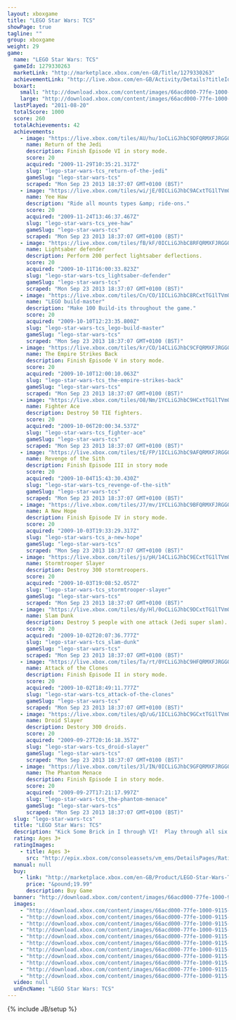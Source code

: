 ```yaml
---
layout: xboxgame
title: "LEGO Star Wars: TCS"
showPage: true
tagline: ""
group: xboxgame
weight: 29
game: 
  name: "LEGO Star Wars: TCS"
  gameId: 1279330263
  marketLink: "http://marketplace.xbox.com/en-GB/Title/1279330263"
  achievementLink: "http://live.xbox.com/en-GB/Activity/Details?titleId=1279330263"
  boxart: 
    small: "http://download.xbox.com/content/images/66acd000-77fe-1000-9115-d8024c4107d7/2057/boxartsm.jpg"
    large: "http://download.xbox.com/content/images/66acd000-77fe-1000-9115-d8024c4107d7/2057/boxartlg.jpg"
  lastPlayed: "2011-08-20"
  totalScore: 1000
  score: 260
  totalAchievements: 42
  achievements: 
    - image: "https://live.xbox.com/tiles/AU/hu/1oCLiGJhbC9DFQRMXFJRGGQ3L2FjaC8wLzcAAAAA5+fn+UFIGg==.jpg"
      name: Return of the Jedi
      description: Finish Episode VI in story mode.
      score: 20
      acquired: "2009-11-29T10:35:21.317Z"
      slug: "lego-star-wars-tcs_return-of-the-jedi"
      gameSlug: "lego-star-wars-tcs"
      scraped: "Mon Sep 23 2013 18:37:07 GMT+0100 (BST)"
    - image: "https://live.xbox.com/tiles/wi/jE/0ICLiGJhbC9ACxtTG1lTVmQ3L2FjaC8wLzE0AAAAAOfn5--rKN4=.jpg"
      name: Yee Haw
      description: "Ride all mounts types &amp; ride-ons."
      score: 20
      acquired: "2009-11-24T13:46:37.467Z"
      slug: "lego-star-wars-tcs_yee-haw"
      gameSlug: "lego-star-wars-tcs"
      scraped: "Mon Sep 23 2013 18:37:07 GMT+0100 (BST)"
    - image: "https://live.xbox.com/tiles/fB/kF/0ICLiGJhbC8RFQRMXFJRGGQ3L2FjaC8wL2UAAAAA5+fn-yoZZw==.jpg"
      name: Lightsaber defender
      description: Perform 200 perfect lightsaber deflections.
      score: 20
      acquired: "2009-10-11T16:00:33.823Z"
      slug: "lego-star-wars-tcs_lightsaber-defender"
      gameSlug: "lego-star-wars-tcs"
      scraped: "Mon Sep 23 2013 18:37:07 GMT+0100 (BST)"
    - image: "https://live.xbox.com/tiles/Cn/CO/1ICLiGJhbC8RCxtTG1lTVmQ3L2FjaC8wLzFlAAAAAOfn5-uhcBY=.jpg"
      name: "LEGO build-master"
      description: "Make 100 Build-its throughout the game."
      score: 20
      acquired: "2009-10-10T12:23:35.800Z"
      slug: "lego-star-wars-tcs_lego-build-master"
      gameSlug: "lego-star-wars-tcs"
      scraped: "Mon Sep 23 2013 18:37:07 GMT+0100 (BST)"
    - image: "https://live.xbox.com/tiles/kr/CO/14CLiGJhbC9CFQRMXFJRGGQ3L2FjaC8wLzYAAAAA5+fn+KGwiQ==.jpg"
      name: The Empire Strikes Back
      description: Finish Episode V in story mode.
      score: 20
      acquired: "2009-10-10T12:00:10.063Z"
      slug: "lego-star-wars-tcs_the-empire-strikes-back"
      gameSlug: "lego-star-wars-tcs"
      scraped: "Mon Sep 23 2013 18:37:07 GMT+0100 (BST)"
    - image: "https://live.xbox.com/tiles/O8/Nm/1YCLiGJhbC9HCxtTG1lTVmQ3L2FjaC8wLzEzAAAAAOfn5-pJwyc=.jpg"
      name: Fighter Ace
      description: Destroy 50 TIE fighters.
      score: 20
      acquired: "2009-10-06T20:00:34.537Z"
      slug: "lego-star-wars-tcs_fighter-ace"
      gameSlug: "lego-star-wars-tcs"
      scraped: "Mon Sep 23 2013 18:37:07 GMT+0100 (BST)"
    - image: "https://live.xbox.com/tiles/tE/FP/1ICLiGJhbC9AFQRMXFJRGGQ3L2FjaC8wLzQAAAAA5+fn+2BBrw==.jpg"
      name: Revenge of the Sith
      description: Finish Episode III in story mode
      score: 20
      acquired: "2009-10-04T15:43:30.430Z"
      slug: "lego-star-wars-tcs_revenge-of-the-sith"
      gameSlug: "lego-star-wars-tcs"
      scraped: "Mon Sep 23 2013 18:37:07 GMT+0100 (BST)"
    - image: "https://live.xbox.com/tiles/J7/mv/1YCLiGJhbC9BFQRMXFJRGGQ3L2FjaC8wLzUAAAAA5+fn+oC5PA==.jpg"
      name: A New Hope
      description: Finish Episode IV in story mode.
      score: 20
      acquired: "2009-10-03T19:33:29.317Z"
      slug: "lego-star-wars-tcs_a-new-hope"
      gameSlug: "lego-star-wars-tcs"
      scraped: "Mon Sep 23 2013 18:37:07 GMT+0100 (BST)"
    - image: "https://live.xbox.com/tiles/js/pH/14CLiGJhbC9ECxtTG1lTVmQ3L2FjaC8wLzEwAAAAAOfn5-hoypI=.jpg"
      name: Stormtrooper Slayer
      description: Destroy 300 stormtroopers.
      score: 20
      acquired: "2009-10-03T19:08:52.057Z"
      slug: "lego-star-wars-tcs_stormtrooper-slayer"
      gameSlug: "lego-star-wars-tcs"
      scraped: "Mon Sep 23 2013 18:37:07 GMT+0100 (BST)"
    - image: "https://live.xbox.com/tiles/dy/Hl/0oCLiGJhbC9DCxtTG1lTVmQ3L2FjaC8wLzE3AAAAAOfn5-3KIWs=.jpg"
      name: Slam Dunk
      description: Destroy 5 people with one attack (Jedi super slam).
      score: 20
      acquired: "2009-10-02T20:07:36.777Z"
      slug: "lego-star-wars-tcs_slam-dunk"
      gameSlug: "lego-star-wars-tcs"
      scraped: "Mon Sep 23 2013 18:37:07 GMT+0100 (BST)"
    - image: "https://live.xbox.com/tiles/Ta/rt/0YCLiGJhbC9HFQRMXFJRGGQ3L2FjaC8wLzMAAAAA5+fn-sKqVg==.jpg"
      name: Attack of the Clones
      description: Finish Episode II in story mode.
      score: 20
      acquired: "2009-10-02T18:49:11.777Z"
      slug: "lego-star-wars-tcs_attack-of-the-clones"
      gameSlug: "lego-star-wars-tcs"
      scraped: "Mon Sep 23 2013 18:37:07 GMT+0100 (BST)"
    - image: "https://live.xbox.com/tiles/qD/uG/1ICLiGJhbC9GCxtTG1lTVmQ3L2FjaC8wLzEyAAAAAOfn5-upO7Q=.jpg"
      name: Droid Slayer
      description: Destory 300 droids.
      score: 20
      acquired: "2009-09-27T20:16:18.357Z"
      slug: "lego-star-wars-tcs_droid-slayer"
      gameSlug: "lego-star-wars-tcs"
      scraped: "Mon Sep 23 2013 18:37:07 GMT+0100 (BST)"
    - image: "https://live.xbox.com/tiles/3l/IN/0ICLiGJhbC9GFQRMXFJRGGQ3L2FjaC8wLzIAAAAA5+fn-yJSxQ==.jpg"
      name: The Phantom Menace
      description: Finish Episode I in story mode.
      score: 20
      acquired: "2009-09-27T17:21:17.997Z"
      slug: "lego-star-wars-tcs_the-phantom-menace"
      gameSlug: "lego-star-wars-tcs"
      scraped: "Mon Sep 23 2013 18:37:07 GMT+0100 (BST)"
  slug: "lego-star-wars-tcs"
  title: "LEGO Star Wars: TCS"
  description: "Kick Some Brick in I through VI!  Play through all six Star Wars movies in one videogame!  Adding new characters, new levels, and new gameplay features with enhanced Force Powers, new power-ups and new Challenge Modes."
  rating: Ages 3+
  ratingImages: 
    - title: Ages 3+
      src: "http://epix.xbox.com/consoleassets/vm_ems/DetailsPages/RatingSystemID/14/default/Values/14001.png"
  manual: null
  buy: 
    - link: "http://marketplace.xbox.com/en-GB/Product/LEGO-Star-Wars-TCS/66acd000-77fe-1000-9115-d8024c4107d7?purchase=1&amp;DownloadType=Game"
      price: "&pound;19.99"
      description: Buy Game
  banner: "http://download.xbox.com/content/images/66acd000-77fe-1000-9115-d8024c4107d7/1033/banner.png"
  images: 
    - "http://download.xbox.com/content/images/66acd000-77fe-1000-9115-d8024c4107d7/1033/screenlg1.jpg"
    - "http://download.xbox.com/content/images/66acd000-77fe-1000-9115-d8024c4107d7/1033/screenlg2.jpg"
    - "http://download.xbox.com/content/images/66acd000-77fe-1000-9115-d8024c4107d7/1033/screenlg3.jpg"
    - "http://download.xbox.com/content/images/66acd000-77fe-1000-9115-d8024c4107d7/1033/screenlg4.jpg"
    - "http://download.xbox.com/content/images/66acd000-77fe-1000-9115-d8024c4107d7/1033/screenlg5.jpg"
    - "http://download.xbox.com/content/images/66acd000-77fe-1000-9115-d8024c4107d7/1033/screenlg6.jpg"
    - "http://download.xbox.com/content/images/66acd000-77fe-1000-9115-d8024c4107d7/1033/screenlg7.jpg"
    - "http://download.xbox.com/content/images/66acd000-77fe-1000-9115-d8024c4107d7/1033/screenlg8.jpg"
    - "http://download.xbox.com/content/images/66acd000-77fe-1000-9115-d8024c4107d7/1033/screenlg9.jpg"
    - "http://download.xbox.com/content/images/66acd000-77fe-1000-9115-d8024c4107d7/1033/screenlg10.jpg"
    - "http://download.xbox.com/content/images/66acd000-77fe-1000-9115-d8024c4107d7/1033/screenlg11.jpg"
  video: null
  unEncName: "LEGO Star Wars: TCS"
---
```

{% include JB/setup %}